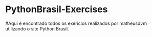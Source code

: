 # PythonBrasil-Exercises

#Aqui é encontrado todos os exericios realizados por matheusdvm utilizando o site Python Brasil.
